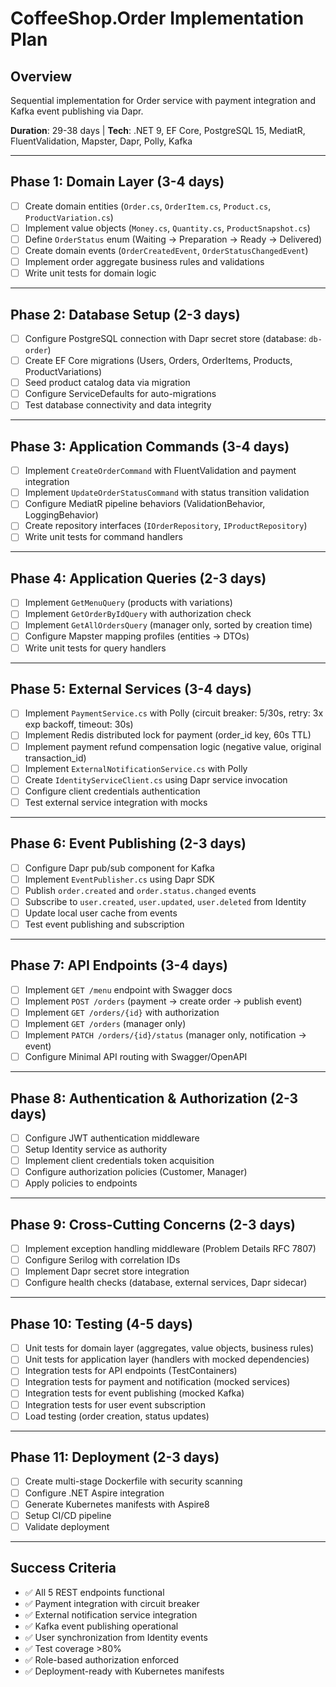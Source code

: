 # CoffeeShop.Order Implementation Plan

## Overview

Sequential implementation for Order service with payment integration and Kafka event publishing via Dapr.

**Duration**: 29-38 days | **Tech**: .NET 9, EF Core, PostgreSQL 15, MediatR, FluentValidation, Mapster, Dapr, Polly, Kafka

---

## Phase 1: Domain Layer (3-4 days)

- [ ] Create domain entities (`Order.cs`, `OrderItem.cs`, `Product.cs`, `ProductVariation.cs`)
- [ ] Implement value objects (`Money.cs`, `Quantity.cs`, `ProductSnapshot.cs`)
- [ ] Define `OrderStatus` enum (Waiting → Preparation → Ready → Delivered)
- [ ] Create domain events (`OrderCreatedEvent`, `OrderStatusChangedEvent`)
- [ ] Implement order aggregate business rules and validations
- [ ] Write unit tests for domain logic

---

## Phase 2: Database Setup (2-3 days)

- [ ] Configure PostgreSQL connection with Dapr secret store (database: `db-order`)
- [ ] Create EF Core migrations (Users, Orders, OrderItems, Products, ProductVariations)
- [ ] Seed product catalog data via migration
- [ ] Configure ServiceDefaults for auto-migrations
- [ ] Test database connectivity and data integrity

---

## Phase 3: Application Commands (3-4 days)

- [ ] Implement `CreateOrderCommand` with FluentValidation and payment integration
- [ ] Implement `UpdateOrderStatusCommand` with status transition validation
- [ ] Configure MediatR pipeline behaviors (ValidationBehavior, LoggingBehavior)
- [ ] Create repository interfaces (`IOrderRepository`, `IProductRepository`)
- [ ] Write unit tests for command handlers

---

## Phase 4: Application Queries (2-3 days)

- [ ] Implement `GetMenuQuery` (products with variations)
- [ ] Implement `GetOrderByIdQuery` with authorization check
- [ ] Implement `GetAllOrdersQuery` (manager only, sorted by creation time)
- [ ] Configure Mapster mapping profiles (entities → DTOs)
- [ ] Write unit tests for query handlers

---

## Phase 5: External Services (3-4 days)

- [ ] Implement `PaymentService.cs` with Polly (circuit breaker: 5/30s, retry: 3x exp backoff, timeout: 30s)
- [ ] Implement Redis distributed lock for payment (order_id key, 60s TTL)
- [ ] Implement payment refund compensation logic (negative value, original transaction_id)
- [ ] Implement `ExternalNotificationService.cs` with Polly
- [ ] Create `IdentityServiceClient.cs` using Dapr service invocation
- [ ] Configure client credentials authentication
- [ ] Test external service integration with mocks

---

## Phase 6: Event Publishing (2-3 days)

- [ ] Configure Dapr pub/sub component for Kafka
- [ ] Implement `EventPublisher.cs` using Dapr SDK
- [ ] Publish `order.created` and `order.status.changed` events
- [ ] Subscribe to `user.created`, `user.updated`, `user.deleted` from Identity
- [ ] Update local user cache from events
- [ ] Test event publishing and subscription

---

## Phase 7: API Endpoints (3-4 days)

- [ ] Implement `GET /menu` endpoint with Swagger docs
- [ ] Implement `POST /orders` (payment → create order → publish event)
- [ ] Implement `GET /orders/{id}` with authorization
- [ ] Implement `GET /orders` (manager only)
- [ ] Implement `PATCH /orders/{id}/status` (manager only, notification → event)
- [ ] Configure Minimal API routing with Swagger/OpenAPI

---

## Phase 8: Authentication & Authorization (2-3 days)

- [ ] Configure JWT authentication middleware
- [ ] Setup Identity service as authority
- [ ] Implement client credentials token acquisition
- [ ] Configure authorization policies (Customer, Manager)
- [ ] Apply policies to endpoints

---

## Phase 9: Cross-Cutting Concerns (2-3 days)

- [ ] Implement exception handling middleware (Problem Details RFC 7807)
- [ ] Configure Serilog with correlation IDs
- [ ] Implement Dapr secret store integration
- [ ] Configure health checks (database, external services, Dapr sidecar)

---

## Phase 10: Testing (4-5 days)

- [ ] Unit tests for domain layer (aggregates, value objects, business rules)
- [ ] Unit tests for application layer (handlers with mocked dependencies)
- [ ] Integration tests for API endpoints (TestContainers)
- [ ] Integration tests for payment and notification (mocked services)
- [ ] Integration tests for event publishing (mocked Kafka)
- [ ] Integration tests for user event subscription
- [ ] Load testing (order creation, status updates)

---

## Phase 11: Deployment (2-3 days)

- [ ] Create multi-stage Dockerfile with security scanning
- [ ] Configure .NET Aspire integration
- [ ] Generate Kubernetes manifests with Aspire8
- [ ] Setup CI/CD pipeline
- [ ] Validate deployment

---

## Success Criteria

- ✅ All 5 REST endpoints functional
- ✅ Payment integration with circuit breaker
- ✅ External notification service integration
- ✅ Kafka event publishing operational
- ✅ User synchronization from Identity events
- ✅ Test coverage >80%
- ✅ Role-based authorization enforced
- ✅ Deployment-ready with Kubernetes manifests
